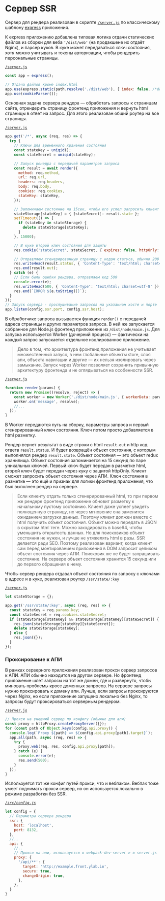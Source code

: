 # Сервер SSR

Сервер для рендера реализован в скрипте [`/server.js`](https://github.com/ylabio/react-skeleton/blob/master/server.js) 
по классическому шаблону [express](https://expressjs.com/ru) приложения. 

К express приложению добавлена типовая логика отдачи статических файлов из сборки для веба `'/dist/web'` (на продакшене их отдаёт Nginx), 
и парсер куков. В куке может передаваться ключ состояния, хотя можно учитывать и токены авторизации, чтобы 
рендерить персональные страницы.

[`/server.js`](https://github.com/ylabio/react-skeleton/blob/master/server.js)
```js
const app = express();

// Отдача файлов кроме index.html
app.use(express.static(path.resolve('./dist/web'), { index: false, /*dotfiles: 'allow'*/ }));
app.use(cookieParser());
```

Основная задача сервера рендера — обработать запросы к страницам сайта, отрендерить страницу фронтенд приложения и вернуть 
html страницы в ответ на запрос. Для этого реализован общий роутер на все страницы. 

[`/server.js`](https://github.com/ylabio/react-skeleton/blob/master/server.js)
```js
app.get('/*', async (req, res) => {
  try {
    // Ключи для временного хранения состояния
    const stateKey = uniqid();
    const stateSecret = uniqid(stateKey);

    // Запуск ренедра с передачей параметров запроса
    const result = await render({
      method: req.method,
      url: req.url,
      headers: req.headers,
      body: req.body,
      cookies: req.cookies,
      stateKey: stateKey,
    });

    // Запоминаем состояние на 15сек, чтобы его успел запросить клиент
    stateStorage[stateKey] = { [stateSecret]: result.state };
    setTimeout(() => {
      if (stateKey in stateStorage) {
        delete stateStorage[stateKey];
      }
    }, 15000);

    // В куке второй ключ состояния для защиты
    res.cookie('stateSecret', stateSecret, { expires: false, httpOnly: true/*, secure: true*/ });

    // Отправляем сгенерированную страницу с кодом статуса, обычно 200
    res.writeHead(result.status, { 'Content-Type': 'text/html; charset=utf-8' });
    res.end(result.out);
  } catch (e) {
    // Если были ошибки рендера, отправляем код 500
    console.error(e);
    res.writeHead(500, { 'Content-Type': 'text/html; charset=utf-8' });
    res.end(`ERROR ${e.toString()}`);
  }
});
// Запуск сервера - прослушивание запросов на указанном хосте и порте
app.listen(config.ssr.port, config.ssr.host);
```

В обработчике запроса вызывается функция `render()` с передачей адреса страницы и других параметров запроса. 
В ней же запускается собранное для Node.js фронтенд приложение из `/dist/node/main.js`. 
Для запуска используется Worker (дочерний процесс) — фактически на каждый запрос запускается отдельное изолированное приложение.

> Дело в том, что архитектура фронтенд приложения не учитывает множественный запуск, в нем глобальные объекты store, 
> слоя апи, объекта навигации и другие — их нельзя изолировать через замыкание. Запуск через Worker позволяет сохранить 
> привычную архитектуру фронтенда и не оглядываться на особенности SSR.

[`/server.js`](https://github.com/ylabio/react-skeleton/blob/master/server.js)
```js
function render(params) {
  return new Promise((resolve, reject) => {
    const worker = new Worker('./dist/node/main.js', { workerData: params, stdout: false, stderr: false });
    worker.on('message', resolve);
    //...
  });
}
```

В Worker передаются путь на сборку, параметры запроса и первый сгенерированный ключ состояния. Ключ потом просто добавляется в html разметку.

Рендер вернет результат в виде строки с html `result.out` и http код ответа `result.status`. И будет 
возвращён объект состояния, с которым выполнялся рендер `result.state`. Объект состояния — это объект redux хранилища. 
Объект состояния запоминается на 15 секунд по паре уникальных ключей. Первый ключ будет передан в разметке html,
второй ключ будет передан через куку с защитой httpOnly. Клиент сможет запросить объект состояния через АПИ. Ключ
состояния в разметке — это ещё и признак для логики фронтенд приложения, что был выполнен рендер на сервере.  

> Если клиенту отдать только сгенерированный html, то при первом же рендере фронтенд приложение обновит разметку к
> начальному пустому состоянию. Клиент даже успеет увидеть полноценную страницу, но через мгновение она заменится 
> ожиданием загрузки данных. Поэтому клиент должен вместе с html получить объект состояния. Объект можно передать в JSON
> в скрытом html теге. Можно закодировать в base64, чтобы уменьшить открытость данных. Но для поисковиков 
> объект состояния не нужен, и лучше не утяжелять html в разы. SSR делается ради SEO. Поэтому реализован вариант, когда клиент
> сам перед монтированием приложения в DOM запросит целиком объект состояния через АПИ. Поисковик же не будет запрашивать
> состояние. На сервере объект состояния хранится 15 секунд или до первого обращения к нему. 

Чтобы сервер рендера отдавал объект состояния по запросу с ключами в адресе и в куке, реализован роутер `/ssr/state/:key`

[`/server.js`](https://github.com/ylabio/react-skeleton/blob/master/server.js)
```js
let stateStorage = {};

app.get('/ssr/state/:key', async (req, res) => {
  const stateKey = req.params.key;
  const stateSecret = req.cookies.stateSecret;
  if (stateStorage[stateKey] && stateStorage[stateKey][stateSecret]) {
    res.json(stateStorage[stateKey][stateSecret]);
    delete stateStorage[stateKey];
  } else {
    res.json({});
  }
});
```

### Проксирование к АПИ

В рамках серверного приложения реализован прокси сервер запросов к АПИ. АПИ обычно находится на другом сервере. 
Но фронтенд приложение шлет запросы на тот же домен, где и развернуто, чтобы миновать проблемы кросс доменных запросов. 
На сервере запросы нужно проксировать к домену апи. Лучше, если запросы проксируются через Nginx, но если приложение 
запущено локально без Nginx, то запросы будут проксироваться серверным рендером. 

[`/server.js`](https://github.com/ylabio/react-skeleton/blob/master/server.js)
```js
// Прокси на внешний сервер по конфигу (обычно для апи)
const proxy = httpProxy.createProxyServer({});
for (const path of Object.keys(config.api.proxy)) {
  console.log(`Proxy ${path} => ${config.api.proxy[path].target}`);
  app.all(path, async (req, res) => {
    try {
      proxy.web(req, res, config.api.proxy[path]);
    } catch (e) {
      console.error(e);
      res.send(500);
    }
  });
}
```

Используется тот же конфиг путей прокси, что и вебпаком. Вебпак тоже умеет поднимать прокси сервер, но он используется 
локально в режиме разработки без SSR. 

*[`/src/config.js`](https://github.com/ylabio/react-skeleton/blob/master/src/config.js)*
```js
let config = {
  // Параметры сервера рендера
  ssr: {
    host: 'localhost',
    port: 8132,
  }, 
  //..
  api: {
    //..
    // Прокси на апи, используется в webpack-dev-server и в server.js
    proxy: {
      '/api/**': {
        target: 'http://example.front.ylab.io',
        secure: true,
        changeOrigin: true,
      },
    },
  }
}
```


